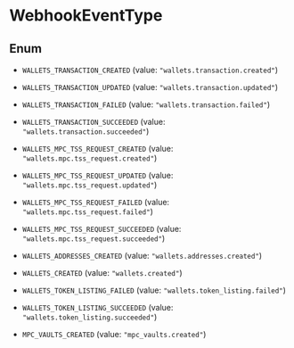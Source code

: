 

# WebhookEventType

## Enum


* `WALLETS_TRANSACTION_CREATED` (value: `"wallets.transaction.created"`)

* `WALLETS_TRANSACTION_UPDATED` (value: `"wallets.transaction.updated"`)

* `WALLETS_TRANSACTION_FAILED` (value: `"wallets.transaction.failed"`)

* `WALLETS_TRANSACTION_SUCCEEDED` (value: `"wallets.transaction.succeeded"`)

* `WALLETS_MPC_TSS_REQUEST_CREATED` (value: `"wallets.mpc.tss_request.created"`)

* `WALLETS_MPC_TSS_REQUEST_UPDATED` (value: `"wallets.mpc.tss_request.updated"`)

* `WALLETS_MPC_TSS_REQUEST_FAILED` (value: `"wallets.mpc.tss_request.failed"`)

* `WALLETS_MPC_TSS_REQUEST_SUCCEEDED` (value: `"wallets.mpc.tss_request.succeeded"`)

* `WALLETS_ADDRESSES_CREATED` (value: `"wallets.addresses.created"`)

* `WALLETS_CREATED` (value: `"wallets.created"`)

* `WALLETS_TOKEN_LISTING_FAILED` (value: `"wallets.token_listing.failed"`)

* `WALLETS_TOKEN_LISTING_SUCCEEDED` (value: `"wallets.token_listing.succeeded"`)

* `MPC_VAULTS_CREATED` (value: `"mpc_vaults.created"`)



